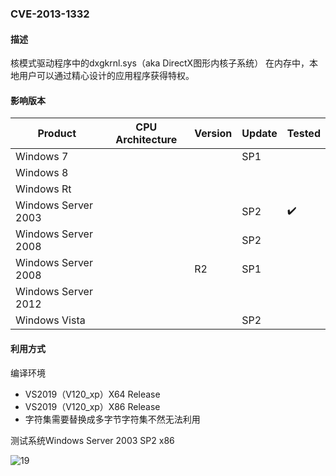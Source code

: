 ### CVE-2013-1332

#### 描述

核模式驱动程序中的dxgkrnl.sys（aka DirectX图形内核子系统） 在内存中，本地用户可以通过精心设计的应用程序获得特权。

#### 影响版本

| Product             | CPU Architecture | Version | Update | Tested             |
| ------------------- | ---------------- | ------- | ------ | ------------------ |
| Windows 7           |                  |         | SP1    |                    |
| Windows 8           |                  |         |        |                    |
| Windows Rt          |                  |         |        |                    |
| Windows Server 2003 |                  |         | SP2    | :heavy_check_mark: |
| Windows Server 2008 |                  |         | SP2    |                    |
| Windows Server 2008 |                  | R2      | SP1    |                    |
| Windows Server 2012 |                  |         |        |                    |
| Windows Vista       |                  |         | SP2    |                    |

#### 利用方式

编译环境

- VS2019（V120_xp）X64 Release
- VS2019（V120_xp）X86 Release
- 字符集需要替换成多字节字符集不然无法利用

测试系统Windows Server 2003 SP2 x86

![19](https://github.com/Ascotbe/Random-img/blob/master/WindowsKernelExploits/CVE-2013-1332_win2003_x86.gif?raw=true)

